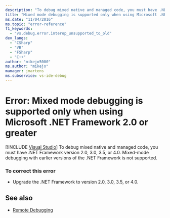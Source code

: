```yaml
---
description: "To debug mixed native and managed code, you must have .NET Framework version 2.0, 3.0, 3.5, or 4.0."
title: "Mixed mode debugging is supported only when using Microsoft .NET Framework 2.0 or greater"
ms.date: "11/04/2016"
ms.topic: "error-reference"
f1_keywords:
  - "vs.debug.error.interop_unsupported_to_old"
dev_langs:
  - "CSharp"
  - "VB"
  - "FSharp"
  - "C++"
author: "mikejo5000"
ms.author: "mikejo"
manager: jmartens
ms.subservice: vs-ide-debug
---
```

# Error: Mixed mode debugging is supported only when using Microsoft .NET Framework 2.0 or greater

 [!INCLUDE [Visual Studio](~/includes/applies-to-version/vs-windows-only.md)]
To debug mixed native and managed code, you must have .NET Framework version 2.0, 3.0, 3.5, or 4.0. Mixed-mode debugging with earlier versions of the .NET Framework is not supported.

### To correct this error

- Upgrade the .NET Framework to version 2.0, 3.0, 3.5, or 4.0.

## See also
- [Remote Debugging](../debugger/remote-debugging.md)
